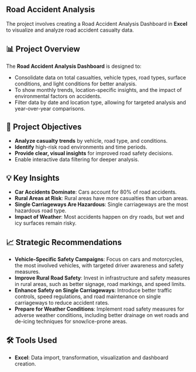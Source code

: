 ##  Road Accident Analysis 

The project involves creating a Road Accident Analysis Dashboard in **Excel** to visualize and analyze road accident casualty data.

## 📊 Project Overview

The **Road Accident Analysis Dashboard** is designed to:

- Consolidate data on total casualties, vehicle types, road types, surface conditions, and light conditions for better analysis.
- To show monthly trends, location-specific insights, and the impact of environmental factors on accidents.
- Filter data by date and location type, allowing for targeted analysis and year-over-year comparisons.


## 🎯 Project Objectives
- **Analyze casualty trends** by vehicle, road type, and conditions.
- **Identify** high-risk road environments and time periods.
- **Provide clear, visual insights** for improved road safety decisions.
- Enable interactive data filtering for deeper analysis.


## 💡 Key Insights
- **Car Accidents Dominate**: Cars account for 80% of road accidents.
- **Rural Areas at Risk**: Rural areas have more casualties than urban areas.
- **Single Carriageways Are Hazardous**: Single carriageways are the most hazardous road type.
- **Impact of Weather**: Most accidents happen on dry roads, but wet and icy surfaces remain risky.


## 📈 Strategic Recommendations
- **Vehicle-Specific Safety Campaigns**: Focus on cars and motorcycles, the most involved vehicles, with targeted driver awareness and safety measures.
- **Improve Rural Road Safety**: Invest in infrastructure and safety measures in rural areas, such as better signage, road markings, and speed limits.
- **Enhance Safety on Single Carriageways**: Introduce better traffic controls, speed regulations, and road maintenance on single carriageways to reduce accident rates.
- **Prepare for Weather Conditions**: Implement road safety measures for adverse weather conditions, including better drainage on wet roads and de-icing techniques for snow/ice-prone areas.
 
## 🛠️ Tools Used
- **Excel**: Data import, transformation, visualization and dashboard creation.
 











